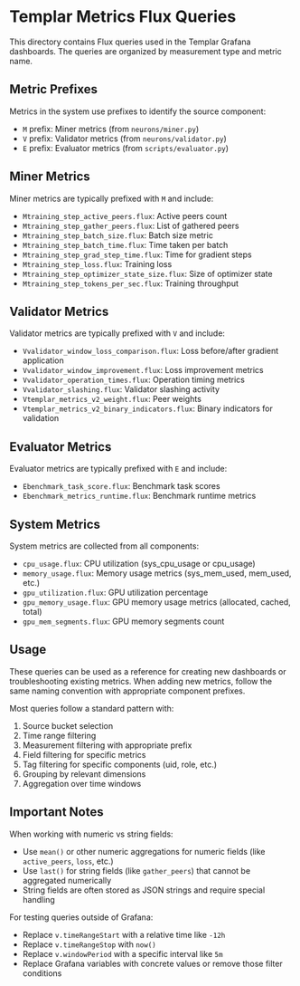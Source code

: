# Templar Metrics Flux Queries

This directory contains Flux queries used in the Templar Grafana dashboards. The queries are organized by measurement type and metric name.

## Metric Prefixes

Metrics in the system use prefixes to identify the source component:

- `M` prefix: Miner metrics (from `neurons/miner.py`)
- `V` prefix: Validator metrics (from `neurons/validator.py`)
- `E` prefix: Evaluator metrics (from `scripts/evaluator.py`)

## Miner Metrics

Miner metrics are typically prefixed with `M` and include:

- `Mtraining_step_active_peers.flux`: Active peers count
- `Mtraining_step_gather_peers.flux`: List of gathered peers
- `Mtraining_step_batch_size.flux`: Batch size metric
- `Mtraining_step_batch_time.flux`: Time taken per batch
- `Mtraining_step_grad_step_time.flux`: Time for gradient steps
- `Mtraining_step_loss.flux`: Training loss
- `Mtraining_step_optimizer_state_size.flux`: Size of optimizer state
- `Mtraining_step_tokens_per_sec.flux`: Training throughput

## Validator Metrics

Validator metrics are typically prefixed with `V` and include:

- `Vvalidator_window_loss_comparison.flux`: Loss before/after gradient application
- `Vvalidator_window_improvement.flux`: Loss improvement metrics
- `Vvalidator_operation_times.flux`: Operation timing metrics
- `Vvalidator_slashing.flux`: Validator slashing activity
- `Vtemplar_metrics_v2_weight.flux`: Peer weights
- `Vtemplar_metrics_v2_binary_indicators.flux`: Binary indicators for validation

## Evaluator Metrics

Evaluator metrics are typically prefixed with `E` and include:

- `Ebenchmark_task_score.flux`: Benchmark task scores
- `Ebenchmark_metrics_runtime.flux`: Benchmark runtime metrics

## System Metrics

System metrics are collected from all components:

- `cpu_usage.flux`: CPU utilization (sys_cpu_usage or cpu_usage)
- `memory_usage.flux`: Memory usage metrics (sys_mem_used, mem_used, etc.)
- `gpu_utilization.flux`: GPU utilization percentage
- `gpu_memory_usage.flux`: GPU memory usage metrics (allocated, cached, total)
- `gpu_mem_segments.flux`: GPU memory segments count

## Usage

These queries can be used as a reference for creating new dashboards or troubleshooting existing metrics. When adding new metrics, follow the same naming convention with appropriate component prefixes.

Most queries follow a standard pattern with:
1. Source bucket selection
2. Time range filtering
3. Measurement filtering with appropriate prefix
4. Field filtering for specific metrics
5. Tag filtering for specific components (uid, role, etc.)
6. Grouping by relevant dimensions
7. Aggregation over time windows

## Important Notes

When working with numeric vs string fields:
- Use `mean()` or other numeric aggregations for numeric fields (like `active_peers`, `loss`, etc.)
- Use `last()` for string fields (like `gather_peers`) that cannot be aggregated numerically
- String fields are often stored as JSON strings and require special handling

For testing queries outside of Grafana:
- Replace `v.timeRangeStart` with a relative time like `-12h`
- Replace `v.timeRangeStop` with `now()`
- Replace `v.windowPeriod` with a specific interval like `5m`
- Replace Grafana variables with concrete values or remove those filter conditions
